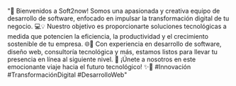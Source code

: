 "🚀 Bienvenidos a Soft2now! Somos una apasionada y creativa equipo de desarrollo de software, enfocado en impulsar la transformación digital de tu negocio. 💻💡 Nuestro objetivo es proporcionarte soluciones tecnológicas a medida que potencien la eficiencia, la productividad y el crecimiento sostenible de tu empresa. 🌐💼 Con experiencia en desarrollo de software, diseño web, consultoría tecnológica y más, estamos listos para llevar tu presencia en línea al siguiente nivel. 🚀 ¡Únete a nosotros en este emocionante viaje hacia el futuro tecnológico! ✨🔧 #Innovación #TransformaciónDigital #DesarrolloWeb"
